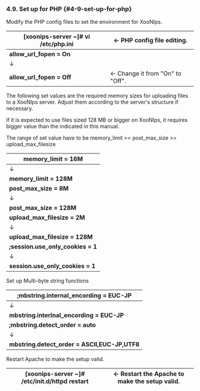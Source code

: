 ### 4.9. Set up for PHP {#4-9-set-up-for-php}

Modify the PHP config files to set the environment for XooNIps.

| **[xoonips-server ~]# vi /etc/php.ini** | ← PHP config file editing. |
| --- | --- |
| **allow_url_fopen = On** |
| ↓ |
| **allow_url_fopen = Off** | ← Change it from &quot;On&quot; to &quot;Off&quot;. |

The following set values are the required memory sizes for uploading files to a XooNIps server. Adjust them according to the server&#039;s structure if necessary.

If it is expected to use files sized 128 MB or bigger on XooNIps, it requires bigger value than the indicated in this manual.

The range of set value have to be memory_limit &gt;= post_max_size &gt;= upload_max_filesize

| **memory_limit = 16M** |
| --- |
| ↓ |
| **memory_limit = 128M** | ← Set the value bigger. |
| **post_max_size = 8M** |
| ↓ |
| **post_max_size = 128M** | ← Set the value bigger. |
| **upload_max_filesize = 2M** |
| ↓ |
| **upload_max_filesize = 128M** | ← Set the value bigger. |
| **;session.use_only_cookies = 1** |
| ↓ |
| **session.use_only_cookies = 1** | ← Take out comments. |

Set up Multi-byte string functions

| **;mbstring.internal_encording = EUC-JP** |
| --- |
| ↓ |
| **mbstring.interlnal_encording = EUC-JP** | ← Take out comments. |
| **;mbstring.detect_order = auto** |
| ↓ |
| **mbstring.detect_order = ASCII,EUC-JP,UTF8** | ← Take out comments and add ASCII,EUC-JP,UTF8. |

Restart Apache to make the setup valid.

| **[xoonips-server ~]# /etc/init.d/httpd restart** | ← Restart the Apache to make the setup valid. |
| --- | --- |